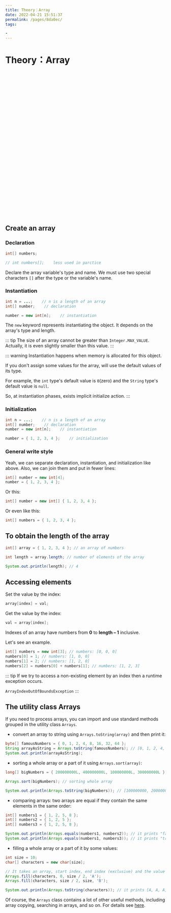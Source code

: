 ```yaml
---
title: Theory：Array
date: 2022-04-21 15:51:37
permalink: /pages/8da0ec/
tags:

-
---
```


# Theory：Array

<div style="background-image: url(https://cdn.jsdelivr.net/gh/JimFKppt/Pictures@master/static_files/img/milad-fakurian-UiiHVEyxtyA-unsplash.jpg); background-size: cover;">
    <iframe :src="$withBase('/markmap/Markmap_Theory：Array.html')" width="100%" height="450" frameborder="0" scrolling="No" leftmargin="0" topmargin="0"></iframe>
</div>

## Create an array

### Declaration

```Java
int[] numbers;

// int numbers[];    less used in parctice
```

Declare the array variable's type and name. We must use two special characters `[]` after the type or the variable's name.

### Instantiation

```Java
int n = ...;    // n is a length of an array
int[] number;    // declaration

number = new int[n];    // instantiation
```

The `new` keyword represents instantiating the object. It depends on the array's type and length.

::: tip
The size of an array cannot be greater than `Integer.MAX_VALUE`. Actually, it is even slightly smaller than this value.
:::

::: warning
Instantiation happens when memory is allocated for this object.

If you don't assign some values for the array, will use the default values of its type.

For example, the `int` type's default value is `0`(zero)  and the `String` type's default value is `null`.

So, at instantiation phases, exists implicit initialize action.
:::

### Initialization

```Java
int n = ...;    // n is a length of an array
int[] number;    // declaration
number = new int[n];    // instantiation

number = { 1, 2, 3, 4 };    // initialization
```

### General write style

Yeah, we can separate declaration, instantiation, and initialization like above. Also, we can join them and put in fewer lines:

```Java
int[] number = new int[4];
number = { 1, 2, 3, 4 };
```

Or this:

```Java
int[] number = new int[] { 1, 2, 3, 4 };
```

Or even like this:

```Java
int[] numbers = { 1, 2, 3, 4 };
```

## To obtain the length of  the array

```Java
int[] array = { 1, 2, 3, 4 }; // an array of numbers

int length = array.length; // number of elements of the array

System.out.println(length); // 4
```

## Accessing elements

Set the value by the index:

```java
array[index] = val;
```

Get the value by the index:

```java
val = array[index];
```

Indexes of an array have numbers from **0** to **length – 1** inclusive.

Let's see an example.

```java
int[] numbers = new int[3]; // numbers: [0, 0, 0]
numbers[0] = 1; // numbers: [1, 0, 0]
numbers[1] = 2; // numbers: [1, 2, 0]
numbers[2] = numbers[0] + numbers[1]; // numbers: [1, 2, 3]
```

::: tip
If we try to access a non-existing element by an index then a runtime exception occurs.

`ArrayIndexOutOfBoundsException`
:::

## The utility class Arrays

If you need to process arrays, you can import and use standard methods grouped in the utility class `Arrays`.

- convert an array to string using `Arrays.toString(array)` and then print it:

```java
byte[] famousNumbers = { 0, 1, 2, 4, 8, 16, 32, 64 };
String arrayAsString = Arrays.toString(famousNumbers); // [0, 1, 2, 4, 8, 16, 32, 64]
System.out.println(arrayAsString);
```

- sorting a whole array or a part of it using `Arrays.sort(array)`:

```java
long[] bigNumbers = { 200000000L, 400000000L, 100000000L, 300000000L }; // it's unsorted

Arrays.sort(bigNumbers); // sorting whole array

System.out.println(Arrays.toString(bigNumbers)); // [100000000, 200000000, 300000000, 400000000]
```

- comparing arrays: two arrays are equal if they contain the same elements in the same order:

```java
int[] numbers1 = { 1, 2, 5, 8 };
int[] numbers2 = { 1, 2, 5 };
int[] numbers3 = { 1, 2, 5, 8 };

System.out.println(Arrays.equals(numbers1, numbers2)); // it prints "false"
System.out.println(Arrays.equals(numbers1, numbers3)); // it prints "true"
```

- filling a whole array or a part of it by some values:

```java
int size = 10;
char[] characters = new char[size];

// It takes an array, start index, end index (exclusive) and the value for filling the array
Arrays.fill(characters, 0, size / 2, 'A'); 
Arrays.fill(characters, size / 2, size, 'B');

System.out.println(Arrays.toString(characters)); // it prints [A, A, A, A, A, B, B, B, B, B]
```

Of course, the `Arrays` class contains a lot of other useful methods, including array copying, searching in arrays, and so on. For details see [here](https://docs.oracle.com/javase/8/docs/api/java/util/Arrays.html).